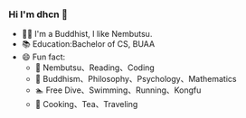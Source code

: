 ### Hi I'm dhcn 👋

- 👨‍💻 I'm a Buddhist, I like Nembutsu.
- 📚 Education:Bachelor of CS, BUAA
- 😄 Fun fact:
  - 🧑 Nembutsu、Reading、Coding
  - 📖 Buddhism、Philosophy、Psychology、Mathematics
  - 🏊 Free Dive、Swimming、Running、Kongfu
  - 🍵 Cooking、Tea、Traveling

<!--
**dhcn/dhcn** is a ✨ _special_ ✨ repository because its `README.md` (this file) appears on your GitHub profile.

Here are some ideas to get you started:

- 👯 I’m looking to collaborate on DApp.
- 🤔 I’m looking for help with overseas operation
- 📫 How to reach me: ...
- 😄 Pronouns: ...
- 💬 Ask me about Computational Mathematics.
- 🔭 I’m currently working on Dhyana.
- 🌱 I’m currently studying on Buddhism
- 👨‍💼 Domains: RD & Nembutsu.
 ...
-->
